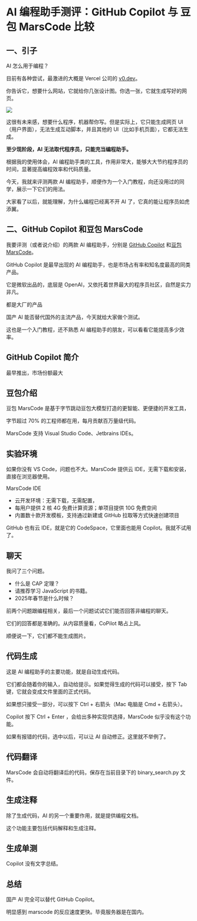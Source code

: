 # AI 编程助手测评：GitHub Copilot 与 豆包 MarsCode 比较

## 一、引子

AI 怎么用于编程？

目前有各种尝试，最激进的大概是 Vercel 公司的 [v0.dev](https://v0.dev/)。

你告诉它，想要什么网站，它就给你几张设计图。你选一张，它就生成写好的网页。

![](https://cdn.beekka.com/blogimg/asset/202406/bg2024063001.webp)

这很有未来感，想要什么程序，机器帮你写。但是实际上，它只能生成网页 UI（用户界面），无法生成互动脚本，并且其他的 UI（比如手机页面），它都无法生成。

**至少现阶段，AI 无法取代程序员，只能充当编程助手。**

根据我的使用体会，AI 编程助手类的工具，作用非常大，能够大大节约程序员的时间，显著提高编程效率和代码质量。

今天，我就来评测两款 AI 编程助手，顺便作为一个入门教程，向还没用过的同学，展示一下它们的用法。

大家看了以后，就能理解，为什么编程已经离不开 AI 了，它真的能让程序员如虎添翼。

## 二、GitHub Copilot 和豆包 MarsCode

我要评测（或者说介绍）的两款 AI 编程助手，分别是 [GitHub Copilot](https://github.com/features/copilot) 和[豆包 MarsCode](https://www.marscode.cn/)。

GitHub Copilot 是最早出现的 AI 编程助手，也是市场占有率和知名度最高的同类产品。

它是微软出品的，底层是 OpenAI，又依托着世界最大的程序员社区，自然是实力非凡。

都是大厂的产品

国产 AI 能否替代国外的主流产品，今天就给大家做个测试。

这也是一个入门教程，还不熟悉 AI 编程助手的朋友，可以看看它能提高多少效率。

## GitHub Copilot 简介

最早推出，市场份额最大

## 豆包介绍


豆包 MarsCode 是基于字节跳动豆包大模型打造的更智能、更便捷的开发工具，

字节超过 70% 的工程师都在用，每月贡献百万量级代码。

MarsCode 支持 Visual Studio Code、Jetbrains IDEs。

## 实验环境

如果你没有 VS Code，问题也不大。MarsCode 提供云 IDE，无需下载和安装，直接在浏览器使用。

MarsCode IDE

- 云开发环境：无需下载，无需配置，
- 每用户提供 2 核 4G 免费计算资源；单项目提供 10G 免费空间
- 内置数十款开发模板，支持通过新建或 GitHub 拉取等方式快速创建项目

GitHub 也有云 IDE，就是它的 CodeSpace，它里面也能用 Copilot。我就不试用了。

## 聊天

我问了三个问题。

- 什么是 CAP 定理？
- 请推荐学习 JavaScript 的书籍。
- 2025年春节是什么时候？

前两个问题跟编程相关，最后一个问题试试它们能否回答非编程的聊天。

它们的回答都是准确的。从内容质量看，CoPilot 略占上风。

顺便说一下，它们都不能生成图片。

## 代码生成

这是 AI 编程助手的主要功能，就是自动生成代码。

它们都会随着你的输入，自动给提示。如果觉得生成的代码可以接受，按下 Tab 键，它就会变成文件里面的正式代码。

如果想只接受一部分，可以按下 Ctrl + 右箭头（Mac 电脑是 Cmd + 右箭头）。

Copilot 按下 Ctrl + Enter ，会给出多种实现供选择，MarsCode 似乎没有这个功能。

如果有报错的代码，选中以后，可以让 AI 自动修正。这里就不举例了。

## 代码翻译

MarsCode 会自动将翻译后的代码，保存在当前目录下的 binary_search.py 文件。

## 生成注释

除了生成代码，AI 的另一个重要作用，就是提供编程文档。

这个功能主要包括代码解释和生成注释。

## 生成单测

Copilot 没有文字总结。

## 总结

国产 AI 完全可以替代 GitHub Copilot。


明显感到 marscode 的反应速度更快。毕竟服务器是在国内。